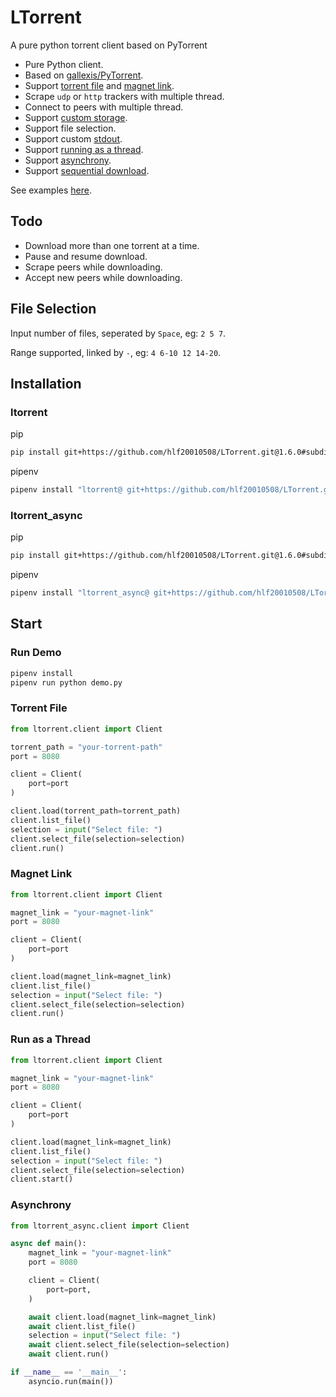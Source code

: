 
# LTorrent
A pure python torrent client based on PyTorrent

- Pure Python client.
- Based on [gallexis/PyTorrent](https://github.com/gallexis/PyTorrent).
- Support [torrent file](#torrent-file) and [magnet link](#magnet-link).
- Scrape `udp` or `http` trackers with multiple thread.
- Connect to peers with multiple thread.
- Support [custom storage](https://github.com/hlf20010508/LTorrent/tree/master/examples/custom_storage.py).
- Support file selection.
- Support custom [stdout](https://github.com/hlf20010508/LTorrent/tree/master/examples/custom_stdout.py).
- Support [running as a thread](#run-as-a-thread).
- Support [asynchrony](#asynchrony).
- Support [sequential download](https://github.com/hlf20010508/LTorrent/tree/master/examples/sequential.py).

See examples [here](https://github.com/hlf20010508/LTorrent/tree/master/examples).

## Todo
- Download more than one torrent at a time.
- Pause and resume download.
- Scrape peers while downloading.
- Accept new peers while downloading.

## File Selection
Input number of files, seperated by `Space`, eg: `2 5 7`.

Range supported, linked by `-`, eg: `4 6-10 12 14-20`.

## Installation
### ltorrent
pip
```sh
pip install git+https://github.com/hlf20010508/LTorrent.git@1.6.0#subdirectory=ltorrent
```
pipenv
```sh
pipenv install "ltorrent@ git+https://github.com/hlf20010508/LTorrent.git@1.6.0#subdirectory=ltorrent"
```

### ltorrent_async
pip
```sh
pip install git+https://github.com/hlf20010508/LTorrent.git@1.6.0#subdirectory=ltorrent_async
```
pipenv
```sh
pipenv install "ltorrent_async@ git+https://github.com/hlf20010508/LTorrent.git@1.6.0#subdirectory=ltorrent_async"
```

## Start
### Run Demo
```sh
pipenv install
pipenv run python demo.py
```

### Torrent File
```py
from ltorrent.client import Client

torrent_path = "your-torrent-path"
port = 8080

client = Client(
    port=port
)

client.load(torrent_path=torrent_path)
client.list_file()
selection = input("Select file: ")
client.select_file(selection=selection)
client.run()
```

### Magnet Link
```py
from ltorrent.client import Client

magnet_link = "your-magnet-link"
port = 8080

client = Client(
    port=port
)

client.load(magnet_link=magnet_link)
client.list_file()
selection = input("Select file: ")
client.select_file(selection=selection)
client.run()
```

### Run as a Thread
```py
from ltorrent.client import Client

magnet_link = "your-magnet-link"
port = 8080

client = Client(
    port=port
)

client.load(magnet_link=magnet_link)
client.list_file()
selection = input("Select file: ")
client.select_file(selection=selection)
client.start()
```

### Asynchrony
```py
from ltorrent_async.client import Client

async def main():
    magnet_link = "your-magnet-link"
    port = 8080

    client = Client(
        port=port,
    )

    await client.load(magnet_link=magnet_link)
    await client.list_file()
    selection = input("Select file: ")
    await client.select_file(selection=selection)
    await client.run()

if __name__ == '__main__':
    asyncio.run(main())
```
